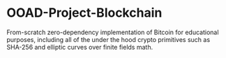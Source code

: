 # OOAD-Project-Blockchain
From-scratch zero-dependency implementation of Bitcoin for educational purposes, including all of the under the hood crypto primitives such as SHA-256 and elliptic curves over finite fields math.
